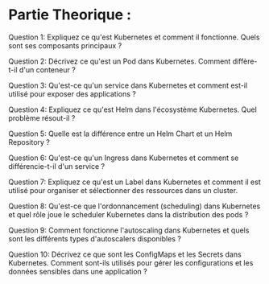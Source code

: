 # Partie Theorique : 
Question 1: Expliquez ce qu'est Kubernetes et comment il fonctionne. Quels sont ses composants principaux ?

Question 2: Décrivez ce qu'est un Pod dans Kubernetes. Comment diffère-t-il d'un conteneur ?

Question 3: Qu'est-ce qu'un service dans Kubernetes et comment est-il utilisé pour exposer des applications ?

Question 4: Expliquez ce qu'est Helm dans l'écosystème Kubernetes. Quel problème résout-il ?

Question 5: Quelle est la différence entre un Helm Chart et un Helm Repository ?

Question 6: Qu'est-ce qu'un Ingress dans Kubernetes et comment se différencie-t-il d'un service ?

Question 7: Expliquez ce qu'est un Label dans Kubernetes et comment il est utilisé pour organiser et sélectionner des ressources dans un cluster.

Question 8: Qu'est-ce que l'ordonnancement (scheduling) dans Kubernetes et quel rôle joue le scheduler Kubernetes dans la distribution des pods ?

Question 9: Comment fonctionne l'autoscaling dans Kubernetes et quels sont les différents types d'autoscalers disponibles ?

Question 10: Décrivez ce que sont les ConfigMaps et les Secrets dans Kubernetes. Comment sont-ils utilisés pour gérer les configurations et les données sensibles dans une application ?


